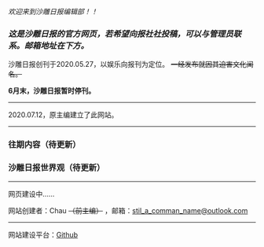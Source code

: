 *欢迎来到沙雕日报编辑部！！*
### ***这是沙雕日报的官方网页，若希望向报社社投稿，可以与管理员联系。邮箱地址在下方。***

沙雕日报创刊于2020.05.27，以娱乐向报刊为定位。
~~一经发布就因其迫害文化闻名。~~

**6月末，沙雕日报暂时停刊。**

***

2020.07.12，原主编建立了此网站。

***
### 往期内容（待更新）

### 沙雕日报世界观（待更新）

***

网页建设中……



网站创建者：Chau ~~（前主编）~~ ，邮箱：stil_a_comman_name@outlook.com
***
网站建设平台：[Github](https://github.com/)
